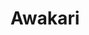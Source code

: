 ---
codehost: https://github.com/https://github.com/awakari
logohandle: awakari
sort: awakari
title: Awakari
website: https://awakari.com/
---